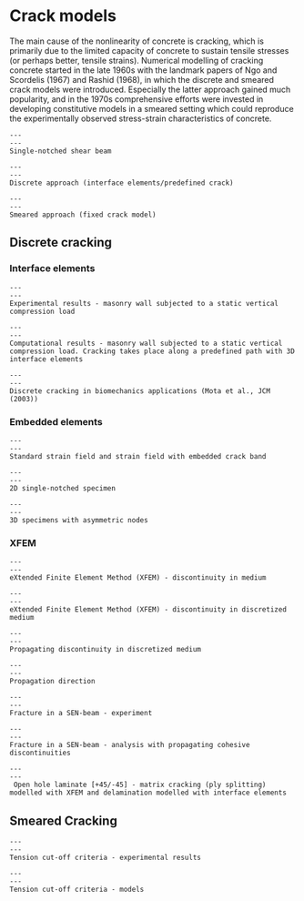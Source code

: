 # Crack models

The main cause of the nonlinearity of concrete is cracking, which is primarily due to the limited capacity of concrete to sustain tensile stresses (or perhaps better, tensile strains). Numerical modelling of cracking concrete started in the late 1960s with the landmark papers of Ngo and Scordelis (1967) and Rashid (1968), in which the discrete and smeared crack models were introduced. Especially the latter approach gained much popularity, and in the 1970s comprehensive efforts were invested in developing constitutive models in a smeared setting which could reproduce the experimentally observed stress-strain characteristics of concrete.

```{figure} Images/single_notched_shear.png 
---
---
Single-notched shear beam
```

```{figure} Images/discrete_approach.png
---
---
Discrete approach (interface elements/predefined crack)
```

```{figure} Images/smeared_approach.png 
---
---
Smeared approach (fixed crack model)
```

## Discrete cracking

### Interface elements

```{figure} Images/experiment_interface.png
---
---
Experimental results - masonry wall subjected to a static vertical compression load
```

```{figure} Images/computational_interface.png 
---
---
Computational results - masonry wall subjected to a static vertical compression load. Cracking takes place along a predefined path with 3D interface elements
```

```{figure} Images/biomechanic_interface.png
---
---
Discrete cracking in biomechanics applications (Mota et al., JCM (2003))
```

### Embedded elements

```{figure} Images/strain_field.png
---
---
Standard strain field and strain field with embedded crack band
```

```{figure} Images/2d_spec.png
---
---
2D single-notched specimen
```

```{figure} Images/3d_spec.png
---
---
3D specimens with asymmetric nodes
```

### XFEM

```{figure} Images/xfem_disc_medium.png
---
---
eXtended Finite Element Method (XFEM) - discontinuity in medium
```

```{figure} Images/xfem_disc_discretized.png
---
---
eXtended Finite Element Method (XFEM) - discontinuity in discretized medium
```

```{figure} Images/discontinuity_tip.png
---
---
Propagating discontinuity in discretized medium
```

```{figure} Images/propagation.png
---
---
Propagation direction
```

```{figure} Images/fracture_SEN_beam.png
---
---
Fracture in a SEN-beam - experiment
```

```{figure} Images/SEN_analysis_prop_disc.png
---
---
Fracture in a SEN-beam - analysis with propagating cohesive discontinuities
```

```{figure} Images/open_hole_laminate.png
---
---
 Open hole laminate [+45/-45] - matrix cracking (ply splitting) modelled with XFEM and delamination modelled with interface elements
```

## Smeared Cracking

```{figure} Images/tension_cut_off_experiments.png 
---
---
Tension cut-off criteria - experimental results
```

```{figure} Images/tension_cut_off_models.png 
---
---
Tension cut-off criteria - models
```
